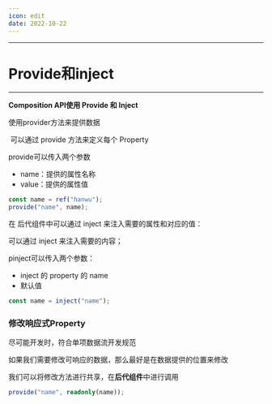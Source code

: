 ```yaml
---
icon: edit
date: 2022-10-22
---
```


---

# Provide和inject

---

**Composition API使用 Provide 和 Inject** 

使用provider方法来提供数据

​	可以通过 provide 方法来定义每个 Property

provide可以传入两个参数 

- name：提供的属性名称
- value：提供的属性值

```ts
const name = ref("hanwu");
provide("name", name);
```

在 后代组件中可以通过 inject 来注入需要的属性和对应的值：

 可以通过 inject 来注入需要的内容； 

pinject可以传入两个参数： 

-  inject 的 property 的 name
- 默认值

```ts
const name = inject("name");
```



### 修改响应式Property

尽可能开发时，符合单项数据流开发规范

如果我们需要修改可响应的数据，那么最好是在数据提供的位置来修改

我们可以将修改方法进行共享，在**后代组件**中进行调用



```ts
provide("name", readonly(name));
```

















